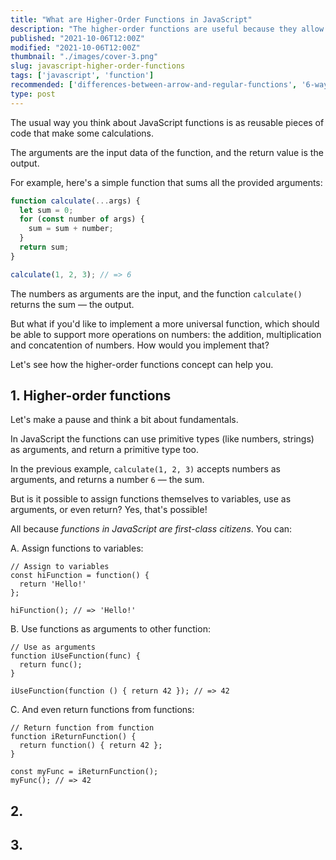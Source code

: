 ```yaml
---
title: "What are Higher-Order Functions in JavaScript"
description: "The higher-order functions are useful because they allow reusability of behavior."
published: "2021-10-06T12:00Z"
modified: "2021-10-06T12:00Z"
thumbnail: "./images/cover-3.png"
slug: javascript-higher-order-functions
tags: ['javascript', 'function']
recommended: ['differences-between-arrow-and-regular-functions', '6-ways-to-declare-javascript-functions']
type: post
---
```


The usual way you think about JavaScript functions is as reusable pieces of code that make some calculations.  

The arguments are the input data of the function, and the return value is the output. 

For example, here's a simple function that sums all the provided arguments:

```js
function calculate(...args) {
  let sum = 0;
  for (const number of args) {
    sum = sum + number;
  }
  return sum;
}

calculate(1, 2, 3); // => 6
```

The numbers as arguments are the input, and the function `calculate()` returns the sum &mdash; the output.  

But what if you'd like to implement a more universal function, which should be able to support more operations on numbers: the addition, multiplication and concatention of numbers. How would you implement that?  

Let's see how the higher-order functions concept can help you.

## 1. Higher-order functions

Let's make a pause and think a bit about fundamentals.  

In JavaScript the functions can use primitive types (like numbers, strings) as arguments, and return a primitive type too.  

In the previous example, `calculate(1, 2, 3)` accepts numbers as arguments, and returns a number `6` &mdash; the sum.  

But is it possible to assign functions themselves to variables, use as arguments, or even return? Yes, that's possible! 

All because *functions in JavaScript are first-class citizens*. You can:

A. Assign functions to variables:

```javascript{1}
// Assign to variables
const hiFunction = function() { 
  return 'Hello!' 
};

hiFunction(); // => 'Hello!'
```

B. Use functions as arguments to other function:

```javascript{1,5}
// Use as arguments
function iUseFunction(func) {
  return func();
}

iUseFunction(function () { return 42 }); // => 42
```

C. And even return functions from functions:

```javascript{2}
// Return function from function
function iReturnFunction() {
  return function() { return 42 };
}

const myFunc = iReturnFunction();
myFunc(); // => 42
```


## 2.

## 3.